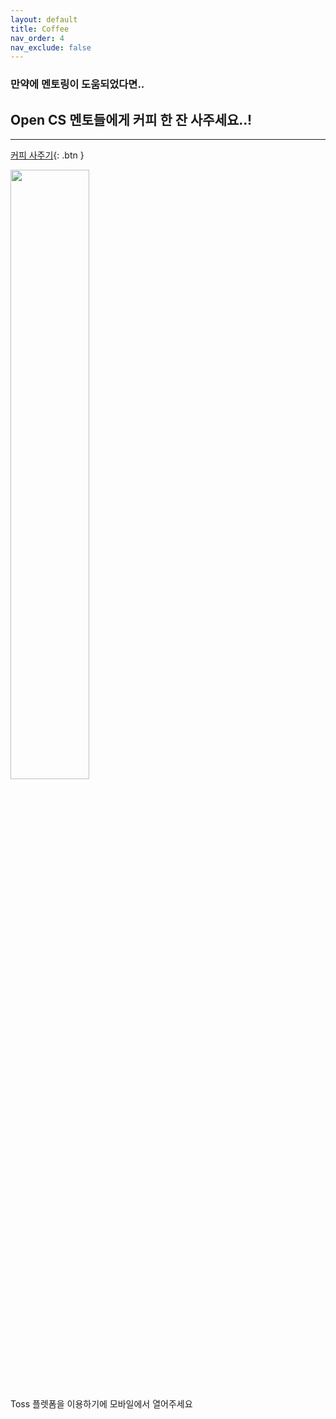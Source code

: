 ```yaml
---
layout: default
title: Coffee
nav_order: 4
nav_exclude: false
---
```

### 만약에 멘토링이 도움되었다면..
## Open CS 멘토들에게 커피 한 잔 사주세요..!

- - -
               

[커피 사주기](https://toss.me/opencs){: .btn }


<img src = "https://cdn-icons-png.flaticon.com/512/1047/1047462.png" width = "50%">

Toss 플렛폼을 이용하기에 모바일에서 열어주세요

<!--
<script async src="https://pagead2.googlesyndication.com/pagead/js/adsbygoogle.js?client=ca-pub-2370924200451399"
     crossorigin="anonymous"></script>
<ins class="adsbygoogle"
     style="display:block"
     data-ad-client="ca-pub-2370924200451399"
     data-ad-slot="7217604292"
     data-ad-format="auto"
     data-full-width-responsive="true"></ins>
<script>
     (adsbygoogle = window.adsbygoogle || []).push({});
</script>
-->